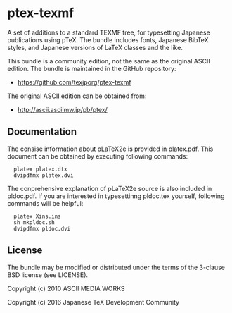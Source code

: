 # ptex-texmf

A set of additions to a standard TEXMF tree, for typesetting Japanese
publications using pTeX. The bundle includes fonts, Japanese BibTeX
styles, and Japanese versions of LaTeX classes and the like.

This bundle is a community edition, not the same as the original ASCII
edition. The bundle is maintained in the GitHub repository:

- https://github.com/texjporg/ptex-texmf

The original ASCII edition can be obtained from:

- http://ascii.asciimw.jp/pb/ptex/

## Documentation

The consise information about pLaTeX2e is provided in platex.pdf.
This document can be obtained by executing following commands:

~~~~
  platex platex.dtx
  dvipdfmx platex.dvi
~~~~

The conprehensive explanation of pLaTeX2e source is also included in
pldoc.pdf. If you are interested in typesettinng pldoc.tex yourself,
following commands will be helpful:

~~~~
  platex Xins.ins
  sh mkpldoc.sh
  dvipdfmx pldoc.dvi
~~~~

## License

The bundle may be modified or distributed under the terms of the
3-clause BSD license (see LICENSE).

Copyright (c) 2010 ASCII MEDIA WORKS

Copyright (c) 2016 Japanese TeX Development Community
